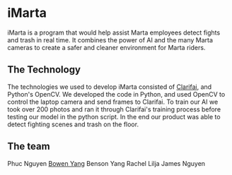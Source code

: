 # iMarta
iMarta is a program that would help assist Marta employees detect fights and trash in real time. It combines the power of AI and the many Marta cameras to create a safer and cleaner environment for Marta riders.
## The Technology
The technologies we used to develop iMarta consisted of [Clarifai](https://www.clarifai.com/), and Python's OpenCV. We developed the code in Python, and used OpenCV to control the laptop camera and send frames to Clarifai. To train our AI we took over 200 photos and ran it through Clarifai's training process before testing our model in the python script. In the end our product was able to detect fighting scenes and trash on the floor.
## The team
Phuc Nguyen
[Bowen Yang](https://github.com/byang9)
Benson Yang
Rachel Lilja
James Nguyen

